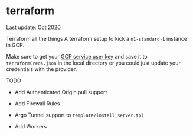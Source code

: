 # terraform
Last update: Oct 2020

Terraform all the things
A terraform setup to kick a `n1-standard-1` instance in GCP.

Make sure to get your [GCP service user key](https://console.cloud.google.com/apis/credentials/serviceaccountkey) and save it to `terraformCreds.json` in the local directory or you could just update your credentials with the provider.

TODO
* Add Authenticated Origin pull support

* Add Firewall Rules

* Argo Tunnel support to `template/install_server.tpl`

* Add Workers
